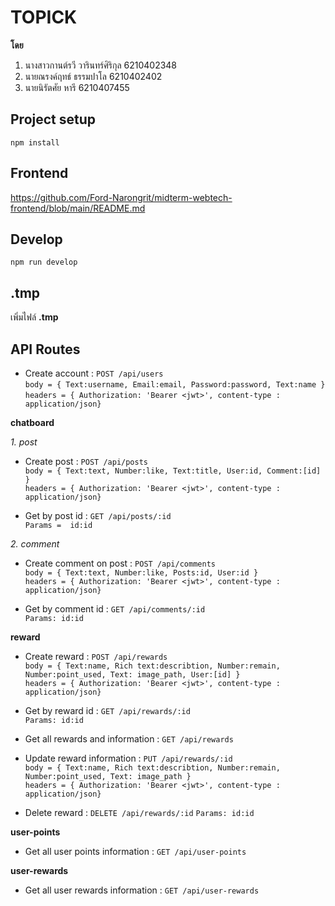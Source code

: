 # TOPICK

**โดย** 
1. นางสาวกานต์รวี วารินทร์ศิริกุล 6210402348
2. นายณรงค์ฤทธ์ ธรรมปาโล 6210402402
3. นายนิรัตศัย หารี 6210407455

## Project setup
```
npm install
```

## Frontend
https://github.com/Ford-Narongrit/midterm-webtech-frontend/blob/main/README.md

## Develop
```
npm run develop
```

## .tmp
เพิ่มไฟล์ **.tmp** 

## API Routes

* Create account : `POST /api/users`\
`body = { Text:username, Email:email, Password:password, Text:name }`\
`headers = { Authorization: 'Bearer <jwt>', content-type : application/json}`

**chatboard**

_1. post_
* Create post : `POST /api/posts`\
`body = { Text:text, Number:like, Text:title, User:id, Comment:[id] }`\
`headers = { Authorization: 'Bearer <jwt>', content-type : application/json}`

* Get by post id  : `GET /api/posts/:id`\
`Params =  id:id`

_2. comment_
* Create comment on post : `POST /api/comments`\
`body = { Text:text, Number:like, Posts:id, User:id }`\
`headers = { Authorization: 'Bearer <jwt>', content-type : application/json}`

* Get by comment id  : `GET /api/comments/:id`\
`Params: id:id`

**reward**
* Create reward : `POST /api/rewards` \
`body = { Text:name, Rich text:describtion, Number:remain, Number:point_used, Text: image_path, User:[id] }`\
`headers = { Authorization: 'Bearer <jwt>', content-type : application/json}`

* Get by reward id  : `GET /api/rewards/:id`\
`Params: id:id`

* Get all rewards and information : `GET /api/rewards`

* Update reward information : `PUT /api/rewards/:id`\
`body = { Text:name, Rich text:describtion, Number:remain, Number:point_used, Text: image_path }`\
`headers = { Authorization: 'Bearer <jwt>', content-type : application/json}`

* Delete reward : `DELETE /api/rewards/:id`
`Params: id:id`

**user-points**
* Get all user points information :  `GET /api/user-points`

**user-rewards**
* Get all user rewards information :  `GET /api/user-rewards`
